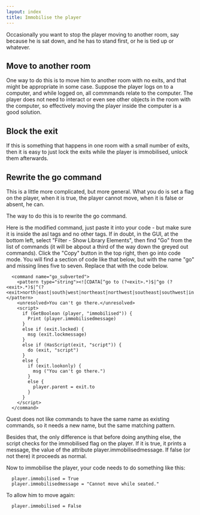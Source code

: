 ```yaml
---
layout: index
title: Immobilise the player
---
```


Occasionally you want to stop the player moving to another room, say because he is sat down, and he has to stand first, or he is tied up or whatever.

Move to another room
--------------------

One way to do this is to move him to another room with no exits, and that might be appropriate in some case. Suppose the player logs on to a computer, and while logged on, all commmands relate to the computer. The player does not need to interact or even see other objects in the room with the computer, so effectively moving the player inside the computer is a good solution.

Block the exit
--------------

If this is something that happens in one room with a small number of exits, then it is easy to just lock the exits while the player is immobilised, unlock them afterwards.

Rewrite the go command
----------------------

This is a little more complicated, but more general. What you do is set a flag on the player, when it is true, the player cannot move, when it is false or absent, he can.

The way to do this is to rewrite the go command.

Here is the modified command, just paste it into your code - but make sure it is inside the asl tags and no other tags. If in doubt, in the GUI, at the bottom left, select "Filter - Show Library Elements", then find "Go" from the list of commands (it will be abpout a third of the way down the greyed out commands). Click the "Copy" button in the top right, then go into code mode. You will find a section of code like that below, but with the name "go" and missing lines five to seven. Replace that with the code below.

      <command name="go_subverted">
        <pattern type="string"><![CDATA[^go to (?<exit>.*)$|^go (?<exit>.*)$|^(?<exit>north|east|south|west|northeast|northwest|southeast|southwest|in|out|up|down|n|e|s|w|ne|nw|se|sw|o|u|d)$]]></pattern>
        <unresolved>You can't go there.</unresolved>
        <script>
          if (GetBoolean (player, "immobilised")) {
            Print (player.immobilisedmessage)
          }
          else if (exit.locked) {
            msg (exit.lockmessage)
          }
          else if (HasScript(exit, "script")) {
            do (exit, "script")
          }
          else {
            if (exit.lookonly) {
              msg ("You can't go there.")
            }
            else {
              player.parent = exit.to
            }
          }
        </script>
      </command>

Quest does not like commands to have the same name as existing commands, so it needs a new name, but the same matching pattern.

Besides that, the only difference is that before doing anything else, the script checks for the immobilised flag on the player. If it is true, it prints a message, the value of the attribute player.immobilisedmessage. If false (or not there) it proceeds as normal.

Now to immobilise the player, your code needs to do something like this:

      player.immobilised = True
      player.immobilisedmessage = "Cannot move while seated."

To allow him to move again:

      player.immobilised = False
